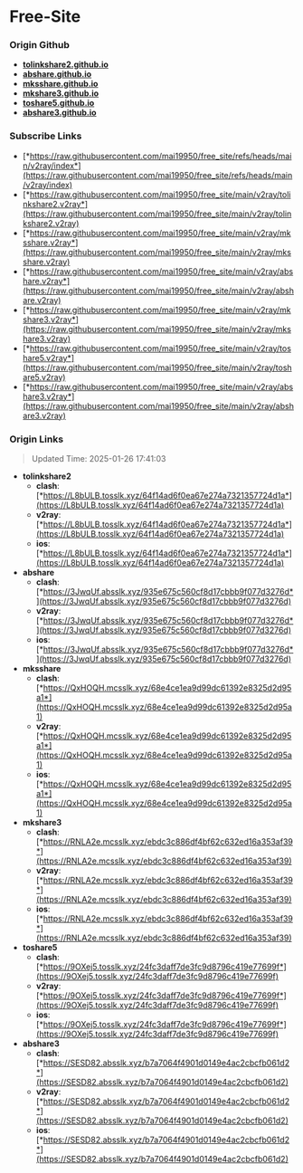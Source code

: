 # Free-Site

### Origin Github

- [**tolinkshare2.github.io**](https://github.com/tolinkshare2/tolinkshare2.github.io)
- [**abshare.github.io**](https://github.com/abshare/abshare.github.io)
- [**mksshare.github.io**](https://github.com/mksshare/mksshare.github.io)
- [**mkshare3.github.io**](https://github.com/mkshare3/mkshare3.github.io)
- [**toshare5.github.io**](https://github.com/toshare5/toshare5.github.io)
- [**abshare3.github.io**](https://github.com/abshare3/abshare3.github.io)

### Subscribe Links

- [*https://raw.githubusercontent.com/mai19950/free_site/refs/heads/main/v2ray/index*](https://raw.githubusercontent.com/mai19950/free_site/refs/heads/main/v2ray/index)
- [*https://raw.githubusercontent.com/mai19950/free_site/main/v2ray/tolinkshare2.v2ray*](https://raw.githubusercontent.com/mai19950/free_site/main/v2ray/tolinkshare2.v2ray)
- [*https://raw.githubusercontent.com/mai19950/free_site/main/v2ray/mksshare.v2ray*](https://raw.githubusercontent.com/mai19950/free_site/main/v2ray/mksshare.v2ray)
- [*https://raw.githubusercontent.com/mai19950/free_site/main/v2ray/abshare.v2ray*](https://raw.githubusercontent.com/mai19950/free_site/main/v2ray/abshare.v2ray)
- [*https://raw.githubusercontent.com/mai19950/free_site/main/v2ray/mkshare3.v2ray*](https://raw.githubusercontent.com/mai19950/free_site/main/v2ray/mkshare3.v2ray)
- [*https://raw.githubusercontent.com/mai19950/free_site/main/v2ray/toshare5.v2ray*](https://raw.githubusercontent.com/mai19950/free_site/main/v2ray/toshare5.v2ray)
- [*https://raw.githubusercontent.com/mai19950/free_site/main/v2ray/abshare3.v2ray*](https://raw.githubusercontent.com/mai19950/free_site/main/v2ray/abshare3.v2ray)

### Origin Links

> Updated Time: 2025-01-26 17:41:03

- **tolinkshare2**
  - **clash**: [*https://L8bULB.tosslk.xyz/64f14ad6f0ea67e274a7321357724d1a*](https://L8bULB.tosslk.xyz/64f14ad6f0ea67e274a7321357724d1a)
  - **v2ray**: [*https://L8bULB.tosslk.xyz/64f14ad6f0ea67e274a7321357724d1a*](https://L8bULB.tosslk.xyz/64f14ad6f0ea67e274a7321357724d1a)
  - **ios**: [*https://L8bULB.tosslk.xyz/64f14ad6f0ea67e274a7321357724d1a*](https://L8bULB.tosslk.xyz/64f14ad6f0ea67e274a7321357724d1a)
- **abshare**
  - **clash**: [*https://3JwqUf.absslk.xyz/935e675c560cf8d17cbbb9f077d3276d*](https://3JwqUf.absslk.xyz/935e675c560cf8d17cbbb9f077d3276d)
  - **v2ray**: [*https://3JwqUf.absslk.xyz/935e675c560cf8d17cbbb9f077d3276d*](https://3JwqUf.absslk.xyz/935e675c560cf8d17cbbb9f077d3276d)
  - **ios**: [*https://3JwqUf.absslk.xyz/935e675c560cf8d17cbbb9f077d3276d*](https://3JwqUf.absslk.xyz/935e675c560cf8d17cbbb9f077d3276d)
- **mksshare**
  - **clash**: [*https://QxHOQH.mcsslk.xyz/68e4ce1ea9d99dc61392e8325d2d95a1*](https://QxHOQH.mcsslk.xyz/68e4ce1ea9d99dc61392e8325d2d95a1)
  - **v2ray**: [*https://QxHOQH.mcsslk.xyz/68e4ce1ea9d99dc61392e8325d2d95a1*](https://QxHOQH.mcsslk.xyz/68e4ce1ea9d99dc61392e8325d2d95a1)
  - **ios**: [*https://QxHOQH.mcsslk.xyz/68e4ce1ea9d99dc61392e8325d2d95a1*](https://QxHOQH.mcsslk.xyz/68e4ce1ea9d99dc61392e8325d2d95a1)
- **mkshare3**
  - **clash**: [*https://RNLA2e.mcsslk.xyz/ebdc3c886df4bf62c632ed16a353af39*](https://RNLA2e.mcsslk.xyz/ebdc3c886df4bf62c632ed16a353af39)
  - **v2ray**: [*https://RNLA2e.mcsslk.xyz/ebdc3c886df4bf62c632ed16a353af39*](https://RNLA2e.mcsslk.xyz/ebdc3c886df4bf62c632ed16a353af39)
  - **ios**: [*https://RNLA2e.mcsslk.xyz/ebdc3c886df4bf62c632ed16a353af39*](https://RNLA2e.mcsslk.xyz/ebdc3c886df4bf62c632ed16a353af39)
- **toshare5**
  - **clash**: [*https://9OXej5.tosslk.xyz/24fc3daff7de3fc9d8796c419e77699f*](https://9OXej5.tosslk.xyz/24fc3daff7de3fc9d8796c419e77699f)
  - **v2ray**: [*https://9OXej5.tosslk.xyz/24fc3daff7de3fc9d8796c419e77699f*](https://9OXej5.tosslk.xyz/24fc3daff7de3fc9d8796c419e77699f)
  - **ios**: [*https://9OXej5.tosslk.xyz/24fc3daff7de3fc9d8796c419e77699f*](https://9OXej5.tosslk.xyz/24fc3daff7de3fc9d8796c419e77699f)
- **abshare3**
  - **clash**: [*https://SESD82.absslk.xyz/b7a7064f4901d0149e4ac2cbcfb061d2*](https://SESD82.absslk.xyz/b7a7064f4901d0149e4ac2cbcfb061d2)
  - **v2ray**: [*https://SESD82.absslk.xyz/b7a7064f4901d0149e4ac2cbcfb061d2*](https://SESD82.absslk.xyz/b7a7064f4901d0149e4ac2cbcfb061d2)
  - **ios**: [*https://SESD82.absslk.xyz/b7a7064f4901d0149e4ac2cbcfb061d2*](https://SESD82.absslk.xyz/b7a7064f4901d0149e4ac2cbcfb061d2)
